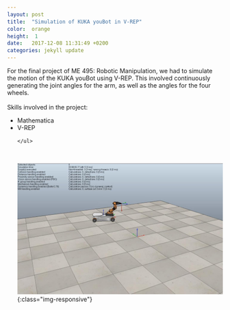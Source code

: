 ```yaml
---
layout: post
title:  "Simulation of KUKA youBot in V-REP"
color:  orange
height:  1
date:   2017-12-08 11:31:49 +0200
categories: jekyll update
---
```


For the final project of ME 495: Robotic Manipulation, we had to simulate the motion of the KUKA youBot using V-REP. This involved continuously generating the joint angles for the arm, as well as the angles for the four wheels. 
<br>
<br>
Skills involved in the project:
<ul>
      <li> Mathematica </li>
      <li> V-REP </li>
      
     
    </ul>
<br>

![image4](/assets/project4.jpg){:class="img-responsive"}

